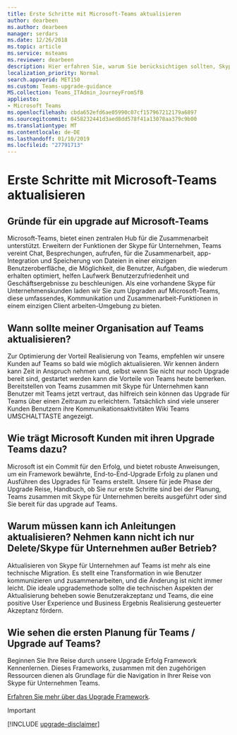 ```yaml
---
title: Erste Schritte mit Microsoft-Teams aktualisieren
author: dearbeen
ms.author: dearbeen
manager: serdars
ms.date: 12/26/2018
ms.topic: article
ms.service: msteams
ms.reviewer: dearbeen
description: Hier erfahren Sie, warum Sie berücksichtigen sollten, Skype für Unternehmen, die Microsoft-Teams aktualisieren.
localization_priority: Normal
search.appverid: MET150
ms.custom: Teams-upgrade-guidance
MS.collection: Teams_ITAdmin_JourneyFromSfB
appliesto:
- Microsoft Teams
ms.openlocfilehash: cbda652efd6ae05990c07cf157967212179a6897
ms.sourcegitcommit: 0458232441d3aed8dd578f41a13078aa379c9b00
ms.translationtype: MT
ms.contentlocale: de-DE
ms.lasthandoff: 01/10/2019
ms.locfileid: "27791713"
---
```

# <a name="getting-started-with-your-microsoft-teams-upgrade"></a>Erste Schritte mit Microsoft-Teams aktualisieren

## <a name="why-upgrade-to-microsoft-teams"></a>Gründe für ein upgrade auf Microsoft-Teams

Microsoft-Teams, bietet einen zentralen Hub für die Zusammenarbeit unterstützt. Erweitern der Funktionen der Skype für Unternehmen, Teams vereint Chat, Besprechungen, aufrufen, für die Zusammenarbeit, app-Integration und Speicherung von Dateien in einer einzigen Benutzeroberfläche, die Möglichkeit, die Benutzer, Aufgaben, die wiederum erhalten optimiert, helfen Laufwerk Benutzerzufriedenheit und Geschäftsergebnisse zu beschleunigen. Als eine vorhandene Skype für Unternehmenskunden laden wir Sie zum Upgraden auf Microsoft-Teams, diese umfassendes, Kommunikation und Zusammenarbeit-Funktionen in einem einzigen Client arbeiten-Umgebung zu bieten. 

## <a name="when-should-my-organization-upgrade-to-teams"></a>Wann sollte meiner Organisation auf Teams aktualisieren?

Zur Optimierung der Vorteil Realisierung von Teams, empfehlen wir unsere Kunden auf Teams so bald wie möglich aktualisieren. Wir kennen ändern kann Zeit in Anspruch nehmen und, selbst wenn Sie nicht nur noch Upgrade bereit sind, gestartet werden kann die Vorteile von Teams heute bemerken. Bereitstellen von Teams zusammen mit Skype für Unternehmen kann Benutzer mit Teams jetzt vertraut, das hilfreich sein können das Upgrade für Teams über einen Zeitraum zu erleichtern. Tatsächlich sind viele unserer Kunden Benutzern ihre Kommunikationsaktivitäten Wiki Teams UMSCHALTTASTE angezeigt.  
 
## <a name="how-is-microsoft-helping-customers-with-their-upgrade-to-teams"></a>Wie trägt Microsoft Kunden mit ihren Upgrade Teams dazu? 

Microsoft ist ein Commit für den Erfolg, und bietet robuste Anweisungen, um ein Framework bewährte, End-to-End-Upgrade Erfolg zu planen und Ausführen des Upgrades für Teams erstellt. Unsere für jede Phase der Upgrade Reise, Handbuch, ob Sie nur erste Schritte sind bei der Planung, Teams zusammen mit Skype für Unternehmen bereits ausgeführt oder sind Sie bereit für das upgrade auf Teams.  
 
## <a name="why-do-i-need-upgrade-guidance-cant-i-just-deletedecommission-skype-for-business"></a>Warum müssen kann ich Anleitungen aktualisieren? Nehmen kann nicht ich nur Delete/Skype für Unternehmen außer Betrieb? 

Aktualisieren von Skype für Unternehmen auf Teams ist mehr als eine technische Migration. Es stellt eine Transformation in wie Benutzer kommunizieren und zusammenarbeiten, und die Änderung ist nicht immer leicht. Die ideale upgrademethode sollte die technischen Aspekten der Aktualisierung beheben sowie Benutzerakzeptanz und Teams, die eine positive User Experience und Business Ergebnis Realisierung gesteuerter Akzeptanz fördern. 

## <a name="where-do-i-start-planning-for-teamsmy-upgrade-to-teams"></a>Wie sehen die ersten Planung für Teams / Upgrade auf Teams? 

Beginnen Sie Ihre Reise durch unsere Upgrade Erfolg Framework Kennenlernen. Dieses Frameworks, zusammen mit den zugehörigen Ressourcen dienen als Grundlage für die Navigation in Ihrer Reise von Skype für Unternehmen Teams.  

[Erfahren Sie mehr über das Upgrade Framework](upgrade-framework.md).

> [!IMPORTANT]
> [!INCLUDE [upgrade-disclaimer](includes/upgrade-disclaimer.md)]
